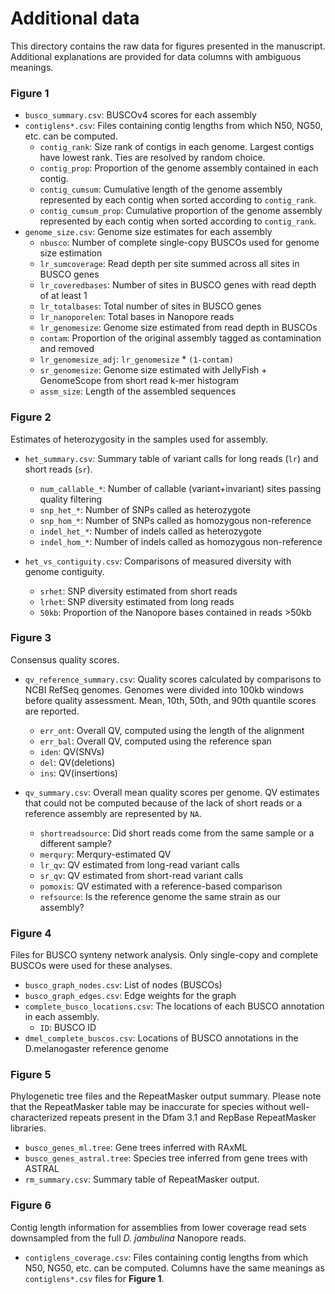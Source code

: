 # Additional data
This directory contains the raw data for figures presented in the manuscript. Additional explanations are provided for data columns with ambiguous meanings.

### Figure 1
* `busco_summary.csv`: BUSCOv4 scores for each assembly
* `contiglens*.csv`: Files containing contig lengths from which N50, NG50, etc. can be computed. 
    + `contig_rank`: Size rank of contigs in each genome. Largest contigs have lowest rank. Ties are resolved by random choice.
    + `contig_prop`: Proportion of the genome assembly contained in each contig.
    + `contig_cumsum`: Cumulative length of the genome assembly represented by each contig when sorted according to `contig_rank`.
    + `contig_cumsum_prop`: Cumulative proportion of the genome assembly represented by each contig when sorted according to `contig_rank`.
* `genome_size.csv`: Genome size estimates for each assembly
    + `nbusco`: Number of complete single-copy BUSCOs used for genome size estimation
    + `lr_sumcoverage`: Read depth per site summed across all sites in BUSCO genes
    + `lr_coveredbases`: Number of sites in BUSCO genes with read depth of at least 1
    + `lr_totalbases`: Total number of sites in BUSCO genes
    + `lr_nanoporelen`: Total bases in Nanopore reads
    + `lr_genomesize`: Genome size estimated from read depth in BUSCOs
    + `contam`: Proportion of the original assembly tagged as contamination and removed
    + `lr_genomesize_adj`: `lr_genomesize` \* `(1-contam)`
    + `sr_genomesize`: Genome size estimated with JellyFish + GenomeScope from short read k-mer histogram
    + `assm_size`: Length of the assembled sequences

### Figure 2
Estimates of heterozygosity in the samples used for assembly.
* `het_summary.csv`: Summary table of variant calls for long reads (`lr`) and short reads (`sr`).
    + `num_callable_*`: Number of callable (variant+invariant) sites passing quality filtering
    + `snp_het_*`: Number of SNPs called as heterozygote
    + `snp_hom_*`: Number of SNPs called as homozygous non-reference
    + `indel_het_*`: Number of indels called as heterozygote
    + `indel_hom_*`: Number of indels called as homozygous non-reference

* `het_vs_contiguity.csv`: Comparisons of measured diversity with genome contiguity.
    + `srhet`: SNP diversity estimated from short reads
    + `lrhet`: SNP diversity estimated from long reads
    + `50kb`: Proportion of the Nanopore bases contained in reads >50kb

### Figure 3
Consensus quality scores.

* `qv_reference_summary.csv`: Quality scores calculated by comparisons to NCBI RefSeq genomes. Genomes were divided into 100kb windows before quality assessment. Mean, 10th, 50th, and 90th quantile scores are reported.
    + `err_ont`: Overall QV, computed using the length of the alignment
    + `err_bal`: Overall QV, computed using the reference span
    + `iden`: QV(SNVs)
    + `del`: QV(deletions)
    + `ins`: QV(insertions)

* `qv_summary.csv`: Overall mean quality scores per genome. QV estimates that could not be computed because of the lack of short reads or a reference assembly are represented by `NA`.
    + `shortreadsource`: Did short reads come from the same sample or a different sample?
    + `merqury`: Merqury-estimated QV
    + `lr_qv`: QV estimated from long-read variant calls
    + `sr_qv`: QV estimated from short-read variant calls
    + `pomoxis`: QV estimated with a reference-based comparison
    + `refsource`: Is the reference genome the same strain as our assembly?

### Figure 4
Files for BUSCO synteny network analysis. Only single-copy and complete BUSCOs were used for these analyses.

* `busco_graph_nodes.csv`: List of nodes (BUSCOs)
* `busco_graph_edges.csv`: Edge weights for the graph
* `complete_busco_locations.csv`: The locations of each BUSCO annotation in each assembly.
    + `ID`: BUSCO ID
* `dmel_complete_buscos.csv`: Locations of BUSCO annotations in the D.melanogaster reference genome

### Figure 5
Phylogenetic tree files and the RepeatMasker output summary. Please note that the RepeatMasker table may be inaccurate for species without well-characterized repeats present in the Dfam 3.1 and RepBase RepeatMasker libraries.

* `busco_genes_ml.tree`: Gene trees inferred with RAxML
* `busco_genes_astral.tree`: Species tree inferred from gene trees with ASTRAL
* `rm_summary.csv`: Summary table of RepeatMasker output. 

### Figure 6
Contig length information for assemblies from lower coverage read sets downsampled from the full *D. jambulina* Nanopore reads.

* `contiglens_coverage.csv`: Files containing contig lengths from which N50, NG50, etc. can be computed. Columns have the same meanings as `contiglens*.csv` files for **Figure 1**.